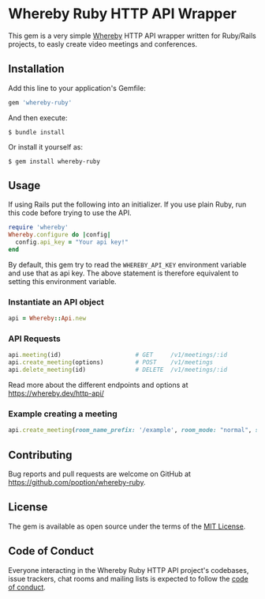 # Whereby Ruby HTTP API Wrapper

This gem is a very simple [Whereby](https://whereby.com) HTTP API wrapper written for Ruby/Rails projects, to easly create video meetings and conferences. 

## Installation

Add this line to your application's Gemfile:

```ruby
gem 'whereby-ruby'
```

And then execute:

    $ bundle install

Or install it yourself as:

    $ gem install whereby-ruby

## Usage

If using Rails put the following into an initializer. If you use plain Ruby, run this code before trying to use the API.

```ruby
require 'whereby'
Whereby.configure do |config|
  config.api_key = "Your api key!"
end
```
By default, this gem try to read the `WHEREBY_API_KEY` environment variable and use that as api key. The above statement is therefore equivalent to setting this environment variable.


### Instantiate an API object

```ruby
api = Whereby::Api.new
```

### API Requests

```ruby
api.meeting(id)                     # GET     /v1/meetings/:id             
api.create_meeting(options)         # POST    /v1/meetings
api.delete_meeting(id)              # DELETE  /v1/meetings/:id
```
Read more about the different endpoints and options at https://whereby.dev/http-api/

### Example creating a meeting
```ruby
api.create_meeting(room_name_prefix: '/example', room_mode: "normal", start_date: "2020-08-01T00:00:00Z", end_date: "2020-08-01T15:00:00Z", fields: ["hostRoomUrl"])
```

## Contributing

Bug reports and pull requests are welcome on GitHub at https://github.com/poption/whereby-ruby.

## License

The gem is available as open source under the terms of the [MIT License](https://opensource.org/licenses/MIT).

## Code of Conduct

Everyone interacting in the Whereby Ruby HTTP API project's codebases, issue trackers, chat rooms and mailing lists is expected to follow the [code of conduct](https://github.com/[USERNAME]/whereby-ruby/blob/master/CODE_OF_CONDUCT.md).
